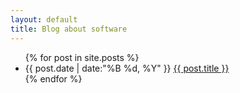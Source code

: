 ```yaml
---
layout: default
title: Blog about software
---
```


<main id="content" class="content" role="main">
    <ul class="list-posts">
        {% for post in site.posts %}
            <li>
                <span>{{ post.date | date:"%B %d, %Y" }}</span>
                <a href="{{ post.url }}">{{ post.title }}</a>
            </li>
        {% endfor %}
    </ul>
</main>